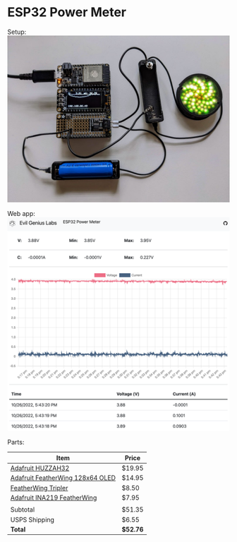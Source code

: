 ESP32 Power Meter
====

Setup:
![setup](setup.jpg)

Web app:
![webapp](webapp.png)

Parts:

| Item | Price |
| ---- | ----- |
| [Adafruit HUZZAH32][HUZZAH32] | $19.95 |
| [Adafruit FeatherWing 128x64 OLED][OLED] | $14.95 |
| [FeatherWing Tripler][Tripler] | $8.50 |
| [Adafruit INA219 FeatherWing][INA219] | $7.95 |
| | |
| Subtotal | $51.35 |
| USPS Shipping | $6.55 |
| **Total** | **$52.76** |

[HUZZAH32]: https://www.adafruit.com/product/3405 "Adafruit HUZZAH32 – ESP32 Feather Board"
[OLED]: https://www.adafruit.com/product/4650 "Adafruit FeatherWing 128x64 OLED"
[Tripler]: https://www.adafruit.com/product/3417 "FeatherWing Tripler Mini Kit - Prototyping Add-on For Feathers"
[INA219]: https://www.adafruit.com/product/3650 "Adafruit INA219 FeatherWing"